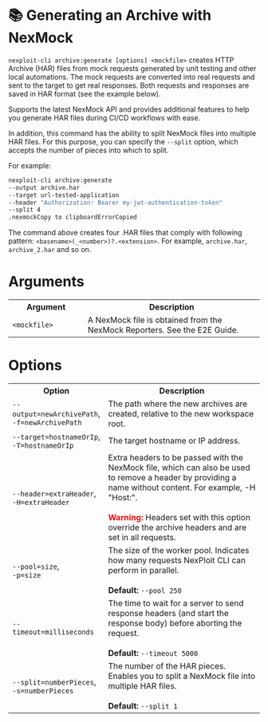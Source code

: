 # 📚 Generating an Archive with NexMock

```nexploit-cli archive:generate [options] <mockfile>``` creates HTTP Archive (HAR) files from mock requests generated by unit testing and other local automations. The mock requests are converted into real requests and sent to the target to get real responses. Both requests and responses are saved in HAR format (see the example below).

Supports the latest NexMock API and provides additional features to help you generate HAR files during CI/CD workflows with ease.

In addition, this command has the ability to split NexMock files into multiple HAR files. For this purpose, you can specify the `--split` option, which accepts the number of pieces into which to split.

For example:
```bash
nexploit-cli archive:generate
--output archive.har
--target url-tested-application
--header "Authorization: Bearer my-jwt-authentication-token"
--split 4
.nexmockCopy to clipboardErrorCopied
```
The command above creates four .HAR files that comply with following pattern: ```<basename>(_<number>)?.<extension>```. For example, `archive.har`, `archive_2.har` and so on.

# Arguments

<table id="simple-table">
    <tr>
        <th width="30%"><strong>Argument</strong></th>
        <th><strong>Description</strong></th>
    </tr>
    <tr>
        <td><code>&#60mockfile&#62</code></td>
        <td> A NexMock file is obtained from the NexMock Reporters. See the E2E Guide.</td>
    </tr>
</table>

# Options

<table id=simple-table>
<tr>
<th width="30%"><strong>Option</strong></th>
<th><strong>Description</strong></th>
</tr>
<tr>
<td><code>--output=newArchivePath</code>,<br> <code>-f=newArchivePath</code></td>
<td>The path where the new archives are created, relative to the new workspace root.</td>
</tr>
<tr>
<td><code>--target=hostnameOrIp</code>,<br> <code>-T=hostnameOrIp</code></td>
<td>The target hostname or IP address.</td>
</tr>
<tr>
<td><code>--header=extraHeader</code>,<br> <code>-H=extraHeader</code></td>
<td>Extra headers to be passed with the NexMock file, which can also be used to remove a header by providing a name without content. For example, -H "Host:".<br><br><strong><font color="red">Warning:</font></strong> Headers set with this option override the archive headers and are set in all requests.</td>
</tr>
<tr>
<td><code>--pool=size</code>,<br> <code>-p=size</code></td>
<td>The size of the worker pool. Indicates how many requests NexPloit CLI can perform in parallel.<br><br><strong>Default:</strong> <code>--pool 250</code></td>
</tr>
<tr>
<td><code>--timeout=milliseconds</code></td>
<td>The time to wait for a server to send response headers (and start the response body) before aborting the request.<br><br><strong>Default:</strong> <code>--timeout 5000</code></td>
</tr>
<tr>
<td><code>--split=numberPieces</code>, <code>-s=numberPieces</code></td>
<td>The number of the HAR pieces. Enables you to split a NexMock file into multiple HAR files.<br><br><strong>Default:</strong> <code>--split 1</code></td>
</tr>
</table>

